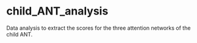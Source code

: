 # child_ANT_analysis
 Data analysis to extract the scores for the three attention networks of the child ANT.

